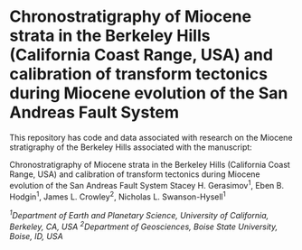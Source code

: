 # Chronostratigraphy of Miocene strata in the Berkeley Hills (California Coast Range, USA) and calibration of transform tectonics during Miocene evolution of the San Andreas Fault System

This repository has code and data associated with research on the Miocene stratigraphy of the Berkeley Hills associated with the manuscript:

Chronostratigraphy of Miocene strata in the Berkeley Hills (California Coast Range, USA) and calibration of transform tectonics during Miocene evolution of the San Andreas Fault System
Stacey H. Gerasimov<sup>1</sup>, Eben B. Hodgin<sup>1</sup>, James L. Crowley<sup>2</sup>, Nicholas L. Swanson-Hysell<sup>1</sup>

*<sup>1</sup>​​Department of Earth and Planetary Science, University of California, Berkeley, CA, USA
<sup>2</sup>Department of Geosciences, Boise State University, Boise, ID, USA*
